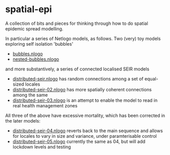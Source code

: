 # spatial-epi
A collection of bits and pieces for thinking through how to do spatial epidemic spread modelling.

In particular a series of Netlogo models, as follows. Two (very) toy models exploring self isolation 'bubbles'
+ [bubbles.nlogo](bubbles.nlogo)
+ [nested-bubbles.nlogo](nested-bubbles.nlogo)

and more substantively, a series of connected localised SEIR models
+ [distributed-seir.nlogo](distributed-seir.nlogo) has random connections among a set of equal-sized locales
+ [distributed-seir-02.nlogo](distributed-seir-02.nlogo) has more spatially coherent connections among the same
+ [distributed-seir-03.nlogo](distributed-seir-03.nlogo) is an attempt to enable the model to read in real health management zones

All three of the above have excessive mortality, which has been corrected in the later models:
+ [distributed-seir-04.nlogo](distributed-seir-04.nlogo) reverts back to the main sequence and allows for locales to vary in size and variance, under paramterisable control
+ [distributed-seir-05.nlogo](distributed-seir-05.nlogo) currently the same as 04, but will add lockdown levels and testing
